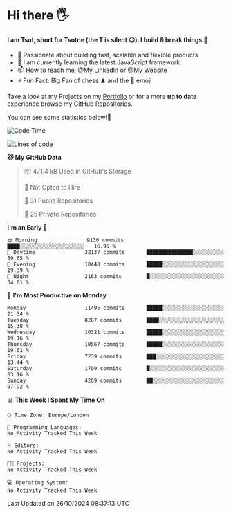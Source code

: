 # Hi there :raised_hand_with_fingers_splayed:
#### I am Tsot, short for Tsotne (the T is silent :wink:). I build & break things :space_invader:
- :telescope: Passionate about building fast, scalable and flexible products
- :seedling: I am currently learning the latest JavaScript framework 
- :mailbox: How to reach me: [@My LinkedIn](https://www.linkedin.com/in/tsotne-gvadzabia/) or [@My Website](https://tsotne.co.uk/contact)
- :zap: Fun Fact: Big Fan of chess ♟ and the 👾 emoji

Take a look at my Projects on my [Portfolio](https://tsotne.co.uk/) or for a more **up to date** experience browse my GitHub Repositories.

You can see some statistics below!:space_invader:
<!--START_SECTION:waka-->
![Code Time](http://img.shields.io/badge/Code%20Time-761%20hrs%202%20mins-blue)

![Lines of code](https://img.shields.io/badge/From%20Hello%20World%20I%27ve%20Written-17.0%20million%20lines%20of%20code-blue)

**🐱 My GitHub Data** 

> 📦 471.4 kB Used in GitHub's Storage 
 > 
> 🚫 Not Opted to Hire
 > 
> 📜 31 Public Repositories 
 > 
> 🔑 25 Private Repositories 
 > 
**I'm an Early 🐤** 

```text
🌞 Morning                9130 commits        ████░░░░░░░░░░░░░░░░░░░░░   16.95 % 
🌆 Daytime                32137 commits       ███████████████░░░░░░░░░░   59.65 % 
🌃 Evening                10448 commits       █████░░░░░░░░░░░░░░░░░░░░   19.39 % 
🌙 Night                  2163 commits        █░░░░░░░░░░░░░░░░░░░░░░░░   04.01 % 
```
📅 **I'm Most Productive on Monday** 

```text
Monday                   11495 commits       █████░░░░░░░░░░░░░░░░░░░░   21.34 % 
Tuesday                  8287 commits        ████░░░░░░░░░░░░░░░░░░░░░   15.38 % 
Wednesday                10321 commits       █████░░░░░░░░░░░░░░░░░░░░   19.16 % 
Thursday                 10567 commits       █████░░░░░░░░░░░░░░░░░░░░   19.61 % 
Friday                   7239 commits        ███░░░░░░░░░░░░░░░░░░░░░░   13.44 % 
Saturday                 1700 commits        █░░░░░░░░░░░░░░░░░░░░░░░░   03.16 % 
Sunday                   4269 commits        ██░░░░░░░░░░░░░░░░░░░░░░░   07.92 % 
```


📊 **This Week I Spent My Time On** 

```text
🕑︎ Time Zone: Europe/London

💬 Programming Languages: 
No Activity Tracked This Week

🔥 Editors: 
No Activity Tracked This Week

🐱‍💻 Projects: 
No Activity Tracked This Week

💻 Operating System: 
No Activity Tracked This Week
```


 Last Updated on 26/10/2024 08:37:13 UTC
<!--END_SECTION:waka-->
